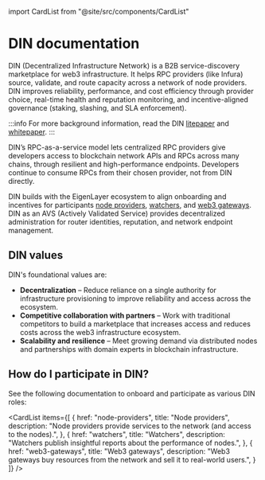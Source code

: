 import CardList from "@site/src/components/CardList"

# DIN documentation

DIN (Decentralized Infrastructure Network) is a B2B service-discovery marketplace for web3 infrastructure.
It helps RPC providers (like Infura) source, validate, and route capacity across a network of node
providers. DIN improves reliability, performance, and cost efficiency through provider choice, real-time health and reputation monitoring, and incentive-aligned governance (staking, slashing, and SLA enforcement).

:::info
For more background information, read the DIN [litepaper](https://drive.google.com/file/d/17t7tLbpyafvVv8UPSrjtaO68zgxOzXXa/view) and [whitepaper](https://drive.google.com/file/d/1hCHmcXMN6YpmGQkdxSTuZb6Ne_EaehJt/view).
:::

DIN’s RPC-as-a-service model lets centralized RPC providers give developers access to
blockchain network APIs and RPCs across many chains, through resilient and high-performance endpoints. Developers continue to consume RPCs from their chosen provider, not from DIN directly.

DIN builds with the EigenLayer ecosystem to align onboarding and incentives for participants
[node providers](node-providers/index.md), [watchers](watchers/index.md), and [web3 gateways](web3-gateways/index.md). DIN as an AVS (Actively Validated Service) provides decentralized administration for router identities, reputation, and network endpoint management.

## DIN values

DIN's foundational values are:

- **Decentralization** – Reduce reliance on a single authority for infrastructure provisioning to
    improve reliability and access across the ecosystem.
- **Competitive collaboration with partners** – Work with traditional competitors to build a marketplace
    that increases access and reduces costs across the web3 infrastructure ecosystem.
- **Scalability and resilience** – Meet growing demand via distributed nodes and partnerships with
    domain experts in blockchain infrastructure.

## How do I participate in DIN?

See the following documentation to onboard and participate as various DIN roles:

<CardList
  items={[
    {
      href: "node-providers",
      title: "Node providers",
      description: "Node providers provide services to the network (and access to the nodes).",
    },
    {
      href: "watchers",
      title: "Watchers",
      description: "Watchers publish insightful reports about the performance of nodes.",
    },
    {
      href: "web3-gateways",
      title: "Web3 gateways",
      description: "Web3 gateways buy resources from the network and sell it to real-world users.",
    }
  ]}
/>
